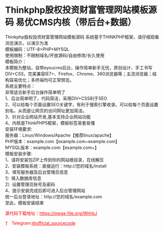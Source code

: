 # Thinkphp股权投资财富管理网站模板源码 易优CMS内核（带后台+数据）

Thinkphp股权投资财富管理网站模板源码 系统基于THINKPHP框架，请仔细观看浏览演示，以演示为准<br>模板编码：UTF-8+PHP+MYSQL<br>使用限制：不限制域名/开放源码/自由修改/长久使用<br>模板简介：<br>本模板为整站，自带eyoucms后台，操作简单新手无忧，原创设计、手工书写DIV+CSS，完美兼容IE7+、Firefox、Chrome、360浏览器等；主流浏览器；结构容易优化；多终端均可正常预览。<br>系统主要特点：<br>非常适合新手后台操作简单明了<br>1、后台简单明了，代码简洁，采用DIV+CSS利于SEO<br>2、可以给每个页面设置SEO关键字，有利于搜索引擎收录。可以给每个页面设置别名，从而是让网页的访问网址更加简洁。<br>3、针对企业网站开发,基本支持企业网站功能<br>4、内核是ThinkPHP5框架，模板标签易套易懂<br>安装环境要求:<br>服务器：Linux/Windows/Apache【推荐linux/apache】<br>PHP版本：example.com【example.com~example.com】<br>MYSQL版本：example.com【example.com+】<br>模板安装步骤:<br>1、请将安装包ZIP上传到你的网站根目录，在线解压<br>2、安装模板系统：直接运行：http://您的域名/install<br>3、填写服务器及后台管理员信息<br>1）填入数据库信息<br>2）设置管理员账号及密码<br>4、提示安装完成后即可进入后台管理网站<br>统一后台登录地址：http://您的域名/example.com<br>至此，模板安装结束<br>


<p style="color: red;">源代码下载地址：<a href="https://mega-file.org/WHrkJ" style="color: red;">https://mega-file.org/WHrkJ</a></p><p style="color: red;"><img src="https://cdn-icons-png.flaticon.com/512/2111/2111646.png" alt="Telegram Icon" style="width: 16px; vertical-align: middle; margin-right: 5px;">Telegram:<a href="https://t.me/official_sourcecode" style="color: red;">@official_sourcecode</a></p>